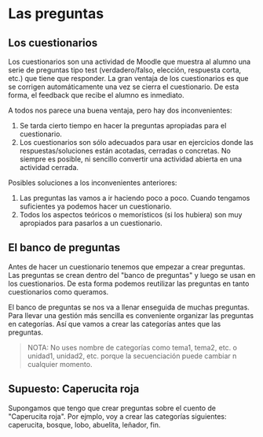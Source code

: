 
# Las preguntas

## Los cuestionarios

Los cuestionarios son una actividad de Moodle que muestra al alumno una serie de preguntas tipo test (verdadero/falso, elección, respuesta corta, etc.) que tiene que responder. La gran ventaja de los cuestionarios es que se corrigen automáticamente una vez se cierra el cuestionario. De esta forma, el feedback que recibe el alumno es inmediato.

A todos nos parece una buena ventaja, pero hay dos inconvenientes:
1. Se tarda cierto tiempo en hacer la preguntas apropiadas para el cuestionario.
2. Los cuestionarios son sólo adecuados para usar en ejercicios donde las respuestas/soluciones están acotadas, cerradas o concretas. No siempre es posible, ni sencillo convertir una actividad abierta en una actividad cerrada.

Posibles soluciones a los inconvenientes anteriores:
1. Las preguntas las vamos a ir haciendo poco a poco. Cuando tengamos suficientes ya podemos hacer un cuestionario.
2. Todos los aspectos teóricos o memorísticos (si los hubiera) son muy apropiados para pasarlos a un cuestionario.

## El banco de preguntas

Antes de hacer un cuestionario tenemos que empezar a crear preguntas. Las preguntas se crean dentro del "banco de preguntas" y luego se usan en los cuestionarios. De esta forma podemos reutilizar las preguntas en tanto cuestionarios como queramos.

El banco de preguntas se nos va a llenar enseguida de muchas preguntas. Para llevar una gestión más sencilla es conveniente organizar las preguntas en categorías. Así que vamos a crear las categorías antes que las preguntas.

> NOTA: No uses nombre de categorías como tema1, tema2, etc. o unidad1, unidad2, etc. porque la secuenciación puede cambiar n cualquier momento.

## Supuesto: Caperucita roja

Supongamos que tengo que crear preguntas sobre el cuento de "Caperucita roja".
Por ejmplo, voy a crear las categorías siguientes: caperucita, bosque, lobo, abuelita, leñador, fin.
